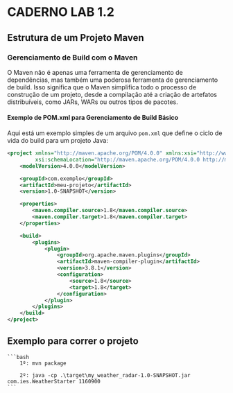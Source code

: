 # CADERNO LAB 1.2

## Estrutura de um Projeto Maven

### Gerenciamento de Build com o Maven

O Maven não é apenas uma ferramenta de gerenciamento de dependências, mas também uma poderosa ferramenta de gerenciamento de build. Isso significa que o Maven simplifica todo o processo de construção de um projeto, desde a compilação até a criação de artefatos distribuíveis, como JARs, WARs ou outros tipos de pacotes.

#### Exemplo de POM.xml para Gerenciamento de Build Básico

Aqui está um exemplo simples de um arquivo `pom.xml` que define o ciclo de vida do build para um projeto Java:

```xml
<project xmlns="http://maven.apache.org/POM/4.0.0" xmlns:xsi="http://www.w3.org/2001/XMLSchema-instance"
         xsi:schemaLocation="http://maven.apache.org/POM/4.0.0 http://maven.apache.org/xsd/maven-4.0.0.xsd">
    <modelVersion>4.0.0</modelVersion>

    <groupId>com.exemplo</groupId>
    <artifactId>meu-projeto</artifactId>
    <version>1.0-SNAPSHOT</version>

    <properties>
        <maven.compiler.source>1.8</maven.compiler.source>
        <maven.compiler.target>1.8</maven.compiler.target>
    </properties>

    <build>
        <plugins>
            <plugin>
                <groupId>org.apache.maven.plugins</groupId>
                <artifactId>maven-compiler-plugin</artifactId>
                <version>3.8.1</version>
                <configuration>
                    <source>1.8</source>
                    <target>1.8</target>
                </configuration>
            </plugin>
        </plugins>
    </build>
</project>
```

## Exemplo para correr o projeto
    
    ```bash
        1º: mvn package

        2º: java -cp .\target\my_weather_radar-1.0-SNAPSHOT.jar com.ies.WeatherStarter 1160900  
    ```
